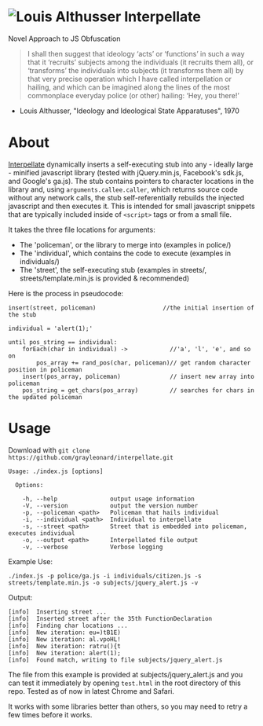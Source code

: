 ![Louis Althusser](https://raw.github.com/grayleonard/interpellate/master/althusser.jpg)
Interpellate
============

Novel Approach to JS Obfuscation

> I shall then suggest that ideology ‘acts’ or ‘functions’ in such a way that it ‘recruits’ subjects among the individuals (it recruits them all), or ‘transforms’ the individuals into subjects (it transforms them all) by that very precise operation which I have called interpellation or hailing, and which can be imagined along the lines of the most commonplace everyday police (or other) hailing: ‘Hey, you there!’

 - Louis Althusser, "Ideology and Ideological State Apparatuses", 1970

About
=====
[Interpellate](https://github.com/grayleonard/interpellate/) dynamically inserts a self-executing stub into any - ideally large - minified javascript library (tested with jQuery.min.js, Facebook's sdk.js, and Google's ga.js).  The stub contains pointers to character locations in the library and, using `arguments.callee.caller`, which returns source code without any network calls, the stub self-referentially rebuilds the injected javascript and then executes it.  This is intended for small javascript snippets that are typically included inside of `<script>` tags or from a small file.

It takes the three file locations for arguments:

- The 'policeman', or the library to merge into (examples in police/)
- The 'individual', which contains the code to execute (examples in individuals/)
- The 'street', the self-executing stub (examples in streets/, streets/template.min.js is provided & recommended)

Here is the process in pseudocode:

```
insert(street, policeman)                   //the initial insertion of the stub

individual = 'alert(1);'

until pos_string == individual:
	forEach(char in individual) ->            //'a', 'l', 'e', and so on
		pos_array += rand_pos(char, policeman)// get random character position in policeman 
	insert(pos_array, policeman)              // insert new array into policeman
	pos_string = get_chars(pos_array)         // searches for chars in the updated policeman
```

Usage
=====

Download with `git clone https://github.com/grayleonard/interpellate.git`

```
Usage: ./index.js [options]

  Options:

    -h, --help               output usage information
    -V, --version            output the version number
    -p, --policeman <path>   Policeman that hails individual
    -i, --individual <path>  Individual to interpellate
    -s, --street <path>      Street that is embedded into policeman, executes individual
    -o, --output <path>      Interpellated file output
    -v, --verbose            Verbose logging
```

Example Use:

`./index.js -p police/ga.js -i individuals/citizen.js -s streets/template.min.js -o subjects/jquery_alert.js -v`

Output:
```
[info]	Inserting street ...
[info]	Inserted street after the 35th FunctionDeclaration
[info]	Finding char locations ...
[info]	New iteration: eu=)tB1E)
[info]	New iteration: al.vpoHL!
[info]	New iteration: ratru(){t
[info]	New iteration: alert(1);
[info]	Found match, writing to file subjects/jquery_alert.js
```

The file from this example is provided at subjects/jquery_alert.js and you can test it immediately by opening `test.html` in the root directory of this repo.  Tested as of now in latest Chrome and Safari.

It works with some libraries better than others, so you may need to retry a few times before it works.
